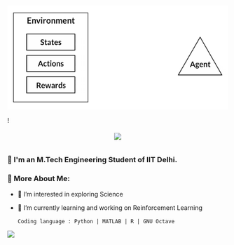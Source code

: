 <p align="center">
  <img src="./env_agent.gif">
</p>!

<h6 align="center">
  <a href="https://git.io/typing-svg">
    <img src="https://readme-typing-svg.herokuapp.com?font=Roboto&color=040927&size=30&center=true&vCenter=true&height=35&lines=Hi+There+%F0%9F%91%8B;I+am+Rohan+Thorat+;Nice+to+see+you+here+!++%F0%9F%99%82">
  </a>
</h6>

<h3 align="Justify"> 🤘 I'm an M.Tech Engineering Student of IIT Delhi.</h3>

### 🧐 More About Me:
- 👀 I’m interested in exploring Science  
- 🌱 I’m currently learning and working on Reinforcement Learning

      Coding language : Python | MATLAB | R | GNU Octave

![](https://komarev.com/ghpvc/?username=rohanthor&color=green) 
<!---
## Publications 
If you find this work useful in the academic context, please consider to cite one of the following papers:
--->
